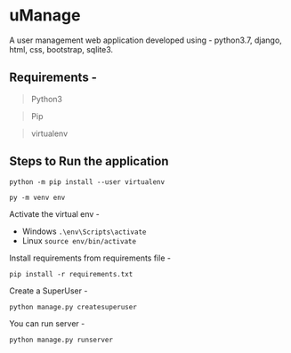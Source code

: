 # uManage
A user management web application developed using - python3.7, django, html, css, bootstrap, sqlite3.


## Requirements - 
> Python3

> Pip

> virtualenv

## Steps to Run the application

 ```python -m pip install --user virtualenv```

 ```py -m venv env```
 
 Activate the virtual env - 
 - Windows
  ``` .\env\Scripts\activate ``` 
 - Linux
  ``` source env/bin/activate ```
  
  Install requirements from requirements file -
  
  ``` pip install -r requirements.txt ```
  
Create a SuperUser -

``` python manage.py createsuperuser ```

You can run server -

``` python manage.py runserver ```
